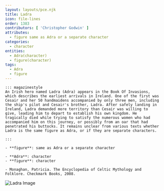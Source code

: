 ```yaml
---
layout: layouts/pce.njk
title: Ladra
icon: file-lines
order: 1383
contributors: [ 'Christopher Godwin' ]
attributes:
  - figure same as Adra or a separate character
categories:
  - character
entities:
  - Adra(character)
  - figure(character)
tags:
  - Adra
  - figure
---
```

``` tab [group1:Info]
::: magazinestyle
An Irish hero named Ladra (Adra) appears in the Book Of Invasions, which describes the earliest arrivals in Ireland. One of the first was Cesair and her 50 handmaidens accompanied by only three men, including the ship's pilot and Cesair's brother, Ladra. After safely landing in Ireland, Ladra demanded more territory than Cesair was willing to give, leading him to depart to establish his own kingdom. He tragically died while trying to satisfy the numerous women who had accompanied him on this journey, or possibly from an oar that had penetrated his buttocks. It remains unclear from various texts whether Ladra is the same figure as Adra, or if they are separate characters.

:::
```
``` tab [group1:Attributes]
- **figure**: same as Adra or a separate character
```
``` tab [group1:Entities]
- **Adra**: character
- **figure**: character
```
``` tab [group1:Sources]
- Monaghan, Patricia. The Encyclopedia of Celtic Mythology and Folklore. Checkmark Books, 2008.
```
![Ladra Image](['https://upload.wikimedia.org/wikipedia/commons/5/58/Ladra.jpg'])
